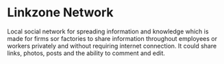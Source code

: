 # Linkzone Network

Local social network for spreading information and knowledge which is made for 
firms sor factories to share information throughout employees or workers privately 
and without requiring internet connection. It could share links, photos, posts and 
the ability to comment and edit. 